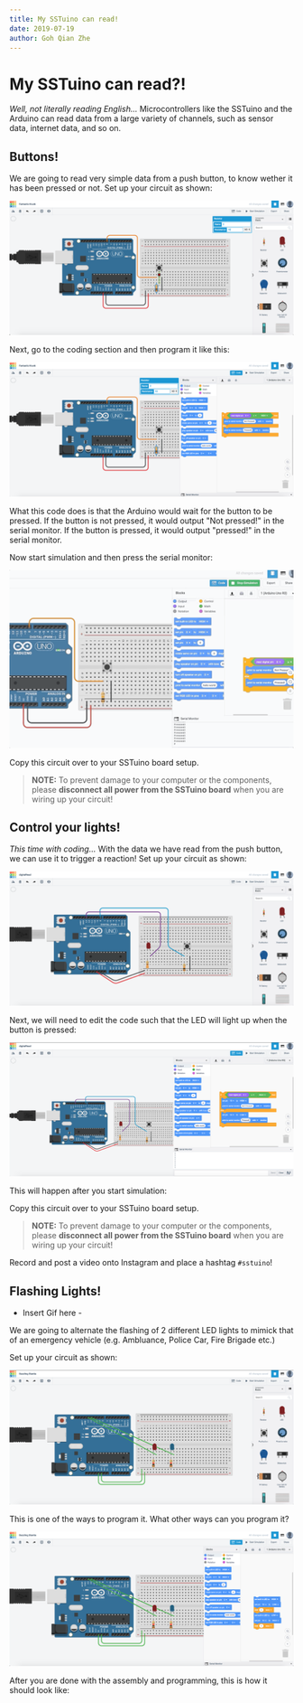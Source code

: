 ```yaml
---
title: My SSTuino can read!
date: 2019-07-19
author: Goh Qian Zhe
---
```


# My SSTuino can read?!

*Well, not literally reading English...* Microcontrollers like the SSTuino and the Arduino can read data from a large variety of channels, such as sensor data, internet data, and so on.

## Buttons!

We are going to read very simple data from a push button, to know wether it has been pressed or not. Set up your circuit as shown:

![arduinoButton1](https://raw.githubusercontent.com/d3lta-v/SSTuino/master/Image%20Assets/Tutorial%20Image%20Assets/5_digitalRead/arduinoButton1.png)

Next, go to the coding section and then program it like this:

![arduinoButton2](https://raw.githubusercontent.com/d3lta-v/SSTuino/master/Image%20Assets/Tutorial%20Image%20Assets/5_digitalRead/arduinoButton2.png)

What this code does is that the Arduino would wait for the button to be pressed. If the button is not pressed, it would output "Not pressed!" in the serial monitor. If the button is pressed, it would output "pressed!" in the serial monitor.

Now start simulation and then press the serial monitor:

![arduinoButton3](https://github.com/d3lta-v/SSTuino/blob/master/Image%20Assets/Tutorial%20Image%20Assets/5_digitalRead/arduinoButton3.gif?raw=true)

Copy this circuit over to your SSTuino board setup.

>**NOTE:** To prevent damage to your computer or the components, please **disconnect all power from the SSTuino board** when you are wiring up your circuit!

## Control your lights!

*This time with coding...* With the data we have read from the push button, we can use it to trigger a reaction! Set up your circuit as shown:

![arduinoButton4](https://raw.githubusercontent.com/d3lta-v/SSTuino/master/Image%20Assets/Tutorial%20Image%20Assets/5_digitalRead/arduinoButton4.png)

Next, we will need to edit the code such that the LED will light up when the button is pressed:

![arduinoButton5](https://raw.githubusercontent.com/d3lta-v/SSTuino/master/Image%20Assets/Tutorial%20Image%20Assets/5_digitalRead/arduinoButton5.png)

This will happen after you start simulation:


Copy this circuit over to your SSTuino board setup.

>**NOTE:** To prevent damage to your computer or the components, please **disconnect all power from the SSTuino board** when you are wiring up your circuit!

 Record and post a video onto Instagram and place a hashtag `#sstuino`! 

 ## Flashing Lights!

 - Insert Gif here - 

 We are going to alternate the flashing of 2 different LED lights to mimick that of an emergency vehicle (e.g. Ambluance, Police Car, Fire Brigade etc.)

 Set up your circuit as shown:

![arduinoButton6](https://raw.githubusercontent.com/d3lta-v/SSTuino/master/Image%20Assets/Tutorial%20Image%20Assets/5_digitalRead/arduinoButton6.png)

 This is one of the ways to program it. What other ways can you program it?

![arduinoButton7](https://raw.githubusercontent.com/d3lta-v/SSTuino/master/Image%20Assets/Tutorial%20Image%20Assets/5_digitalRead/arduinoButton7.png)

After you are done with the assembly and programming, this is how it should look like:



